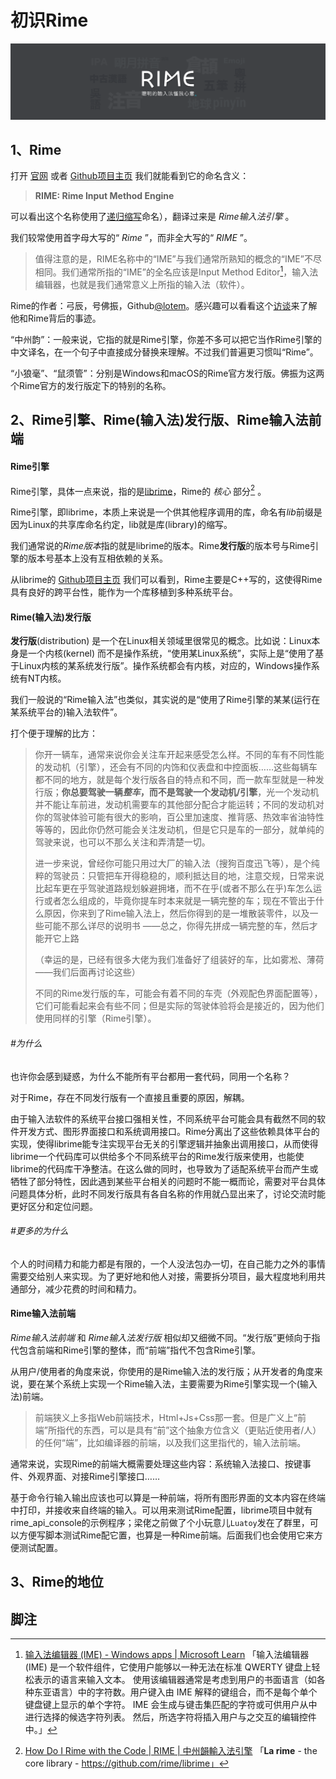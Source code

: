 # 初识Rime

![Rime官网header节点截图](./attachments/rime_homepage_header_screenshot.png)



## 1、Rime

打开 [官网](https://rime.im/) 或者 [Github项目主页](https://github.com/rime/librime) 我们就能看到它的命名含义：

>  **RIME: Rime Input Method Engine**

可以看出这个名称使用了[递归缩写](https://zh.wikipedia.org/wiki/%E9%80%92%E5%BD%92%E7%BC%A9%E5%86%99)命名），翻译过来是 *Rime输入法引擎* 。

我们较常使用首字母大写的“ *Rime* ”，而非全大写的“ *RIME* ”。

> 值得注意的是，RIME名称中的“IME”与我们通常所熟知的概念的“IME”不尽相同。我们通常所指的“IME”的全名应该是Input Method Editor[^IME]，输入法编辑器，也就是我们通常意义上所指的输入法（软件）。

Rime的作者：弓辰，号佛振，Github[@lotem](https://github.com/lotem)。感兴趣可以看看这个[访谈](https://www.ituring.com.cn/article/118072)来了解他和Rime背后的事迹。

“中州韵”：一般来说，它指的就是Rime引擎，你差不多可以把它当作Rime引擎的中文译名，在一个句子中直接成分替换来理解。不过我们普遍更习惯叫“Rime”。

“小狼毫”、“鼠须管”：分别是Windows和macOS的Rime官方发行版。佛振为这两个Rime官方的发行版定下的特别的名称。



## 2、Rime引擎、Rime(输入法)发行版、Rime输入法前端

#### Rime引擎

Rime引擎，具体一点来说，指的是[librime](https://github.com/rime/librime)，Rime的 *核心* 部分[^La rime] 。

Rime引擎，即librime，本质上来说是一个供其他程序调用的库，命名有*lib*前缀是因为Linux的共享库命名约定，lib就是库(library)的缩写。

我们通常说的*Rime版本*指的就是librime的版本。Rime**发行版**的版本号与Rime引擎的版本号基本上没有互相依赖的关系。

从librime的 [Github项目主页](https://github.com/rime/librime) 我们可以看到，Rime主要是C++写的，这使得Rime具有良好的跨平台性，能作为一个库移植到多种系统平台。

#### Rime(输入法)发行版

**发行版**(distribution) 是一个在Linux相关领域里很常见的概念。比如说：Linux本身是一个内核(kernel) 而不是操作系统，“使用某Linux系统”，实际上是“使用了基于Linux内核的某系统发行版”。操作系统都会有内核，对应的，Windows操作系统有NT内核。

我们一般说的“Rime输入法”也类似，其实说的是“使用了Rime引擎的某某(运行在某系统平台的)输入法软件”。

打个便于理解的比方：

> 你开一辆车，通常来说你会关注车开起来感受怎么样。不同的车有不同性能的发动机（引擎），还会有不同的内饰和仪表盘和中控面板……这些每辆车都不同的地方，就是每个发行版各自的特点和不同，而一款车型就是一种发行版；**你总要驾驶一辆*整车*，而不是驾驶一个发动机/引擎**，光一个发动机并不能让车前进，发动机需要车的其他部分配合才能运转；不同的发动机对你的驾驶体验可能有很大的影响，百公里加速度、推背感、热效率省油特性等等的，因此你仍然可能会关注发动机，但是它只是车的一部分，就单纯的驾驶来说，也可以不那么关注和弄清楚一切。
>
> 进一步来说，曾经你可能只用过大厂的输入法（搜狗百度迅飞等），是个纯粹的驾驶员：只管把车开得稳稳的，顺利抵达目的地，注意交规，日常来说比起车更在乎驾驶道路规划躲避拥堵，而不在乎(或者不那么在乎)车怎么运行或者怎么组成的，毕竟你提车时本来就是一辆完整的车；现在不管出于什么原因，你来到了Rime输入法上，然后你得到的是一堆散装零件，以及一些可能不那么详尽的说明书 ——总之，你得先拼成一辆完整的车，然后才能开它上路
>
> （幸运的是，已经有很多大佬为我们准备好了组装好的车，比如雾凇、薄荷——我们后面再讨论这些）
>
> 不同的Rime发行版的车，可能会有着不同的车壳（外观配色界面配置等），它们可能看起来会有些不同；但是实际的驾驶体验将会是接近的，因为他们使用同样的引擎（Rime引擎）。

######  #为什么

也许你会感到疑惑，为什么不能所有平台都用一套代码，同用一个名称？

对于Rime，存在不同发行版有一个直接且重要的原因，解耦。

由于输入法软件的系统平台接口强相关性，不同系统平台可能会具有截然不同的软件开发方式、图形界面接口和系统调用接口。Rime分离出了这些依赖具体平台的实现，使得librime能专注实现平台无关的引擎逻辑并抽象出调用接口，从而使得librime一个代码库可以供给多个不同系统平台的Rime发行版来使用，也能使librime的代码库干净整洁。在这么做的同时，也导致为了适配系统平台而产生或牺牲了部分特性，因此遇到某些平台相关的问题时不能一概而论，需要对平台具体问题具体分析，此时不同发行版具有各自名称的作用就凸显出来了，讨论交流时能更好区分和定位问题。

###### #更多的为什么

个人的时间精力和能力都是有限的，一个人没法包办一切，在自己能力之外的事情需要交给别人来实现。为了更好地和他人对接，需要拆分项目，最大程度地利用共通部分，减少花费的时间和精力。

#### Rime输入法前端

*Rime输入法前端* 和 *Rime输入法发行版* 相似却又细微不同。“发行版”更倾向于指代包含前端和Rime引擎的整体，而“前端”指代不包含Rime引擎。

从用户/使用者的角度来说，你使用的是Rime输入法的发行版；从开发者的角度来说，要在某个系统上实现一个Rime输入法，主要需要为Rime引擎实现一个(输入法)前端。

> 前端狭义上多指Web前端技术，Html+Js+Css那一套。但是广义上“前端”所指代的东西，可以是具有“前”这个抽象方位含义（更贴近使用者/人）的任何“端”，比如编译器的前端，以及我们这里指代的，输入法前端。

通常来说，实现Rime的前端大概需要处理这些内容：系统输入法接口、按键事件、外观界面、对接Rime引擎接口……

基于命令行输入输出应该也可以算是一种前端，将所有图形界面的文本内容在终端中打印，并接收来自终端的输入。可以用来测试Rime配置，librime项目中就有rime_api_console的示例程序；梁佬之前做了个小玩意儿`Luatoy`发在了群里，可以方便写脚本测试Rime配它置，也算是一种Rime前端。后面我们也会使用它来方便测试配置。



## 3、Rime的地位









## 脚注

[^IME]: [输入法编辑器 (IME) - Windows apps | Microsoft Learn](https://learn.microsoft.com/zh-cn/windows/apps/design/input/input-method-editors) 「输入法编辑器 (IME) 是一个软件组件，它使用户能够以一种无法在标准 QWERTY 键盘上轻松表示的语言来输入文本。 使用该编辑器通常是考虑到用户的书面语言（如各种东亚语言）中的字符数。用户键入由 IME 解释的键组合，而不是每个单个键盘键上显示的单个字符。 IME 会生成与键击集匹配的字符或可供用户从中进行选择的候选字符列表。 然后，所选字符将插入用户与之交互的编辑控件中。」
[^La rime]: [How Do I Rime with the Code | RIME | 中州韻輸入法引擎](https://rime.im/code/) 「**La rime** - the core library - https://github.com/rime/librime」



[^Rime作者访谈]: [一位匠人的中州韵——专访Rime输入法作者佛振（图灵访谈）](https://www.ituring.com.cn/article/118072)

